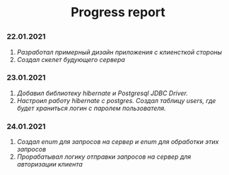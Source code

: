 **<p align="center">Progress report</p>**
=====================


### 22.01.2021
1. _Разработал примерный дизайн приложения с клиенсткой стороны_
2. _Создал скелет будующего сервера_

### 23.01.2021
1. _Добавил библиотеку hibernate и Postgresql JDBC Driver._
2. _Настроил работу hibernate c postgres. Создал таблицу users, где будет храниться логин с паролем пользователя._

### 24.01.2021
1. _Создал enum для запросов на сервер и enum для обработки этих запросов_
2. _Прорабатывал логику отправки запросов на сервер для авторизации клиента_
